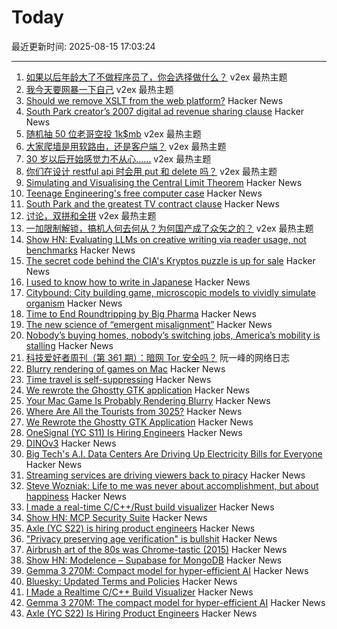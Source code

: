 # Today

最近更新时间: 2025-08-15 17:03:24

--- 
1. [如果以后年龄大了不做程序员了，你会选择做什么？](https://www.v2ex.com/t/1152555) v2ex 最热主题
2. [我今天要网暴一下自己](https://www.v2ex.com/t/1152536) v2ex 最热主题
3. [Should we remove XSLT from the web platform?](https://github.com/whatwg/html/issues/11523) Hacker News
4. [South Park creator’s 2007 digital ad revenue sharing clause](https://www.readtrung.com/p/south-park-and-the-greatest-tv-contract) Hacker News
5. [随机抽 50 位老哥空投 1k$mb](https://www.v2ex.com/t/1152589) v2ex 最热主题
6. [大家爬墙是用软路由，还是客户端？](https://www.v2ex.com/t/1152540) v2ex 最热主题
7. [30 岁以后开始感觉力不从心……](https://www.v2ex.com/t/1152527) v2ex 最热主题
8. [你们在设计 restful api 时会用 put 和 delete 吗？](https://www.v2ex.com/t/1152509) v2ex 最热主题
9. [Simulating and Visualising the Central Limit Theorem](https://blog.foletta.net/post/2025-07-14-clt/) Hacker News
10. [Teenage Engineering's free computer case](https://teenage.engineering/store/computer-2) Hacker News
11. [South Park and the greatest TV contract clause](https://www.readtrung.com/p/south-park-and-the-greatest-tv-contract) Hacker News
12. [讨论，双拼和全拼](https://www.v2ex.com/t/1152517) v2ex 最热主题
13. [一加限制解锁，搞机人何去何从？为何国产成了众矢之的？](https://www.v2ex.com/t/1152508) v2ex 最热主题
14. [Show HN: Evaluating LLMs on creative writing via reader usage, not benchmarks](https://www.narrator.sh/) Hacker News
15. [The secret code behind the CIA's Kryptos puzzle is up for sale](https://news.artnet.com/art-world/cia-kryptos-sculpture-code-auction-2677451) Hacker News
16. [I used to know how to write in Japanese](https://aethermug.com/posts/i-used-to-know-how-to-write-in-japanese) Hacker News
17. [Citybound: City building game, microscopic models to vividly simulate organism](https://aeplay.org/citybound) Hacker News
18. [Time to End Roundtripping by Big Pharma](https://www.cfr.org/blog/time-end-roundtripping-big-pharma) Hacker News
19. [The new science of “emergent misalignment”](https://www.quantamagazine.org/the-ai-was-fed-sloppy-code-it-turned-into-something-evil-20250813/) Hacker News
20. [Nobody’s buying homes, nobody’s switching jobs, America’s mobility is stalling](https://www.wsj.com/economy/american-job-housing-economic-dynamism-d56ef8fc) Hacker News
21. [科技爱好者周刊（第 361 期）：暗网 Tor 安全吗？](http://www.ruanyifeng.com/blog/2025/08/weekly-issue-361.html) 阮一峰的网络日志
22. [Blurry rendering of games on Mac](https://www.colincornaby.me/2025/08/your-mac-game-is-probably-rendering-blurry/) Hacker News
23. [Time travel is self-suppressing](https://arxiv.org/abs/2508.09157) Hacker News
24. [We rewrote the Ghostty GTK application](https://mitchellh.com/writing/ghostty-gtk-rewrite) Hacker News
25. [Your Mac Game Is Probably Rendering Blurry](https://www.colincornaby.me/2025/08/your-mac-game-is-probably-rendering-blurry/) Hacker News
26. [Where Are All the Tourists from 3025?](https://arxiv.org/abs/2508.09157) Hacker News
27. [We Rewrote the Ghostty GTK Application](https://mitchellh.com/writing/ghostty-gtk-rewrite) Hacker News
28. [OneSignal (YC S11) Is Hiring Engineers](https://onesignal.com/careers) Hacker News
29. [DINOv3](https://github.com/facebookresearch/dinov3) Hacker News
30. [Big Tech's A.I. Data Centers Are Driving Up Electricity Bills for Everyone](https://www.nytimes.com/2025/08/14/business/energy-environment/ai-data-centers-electricity-costs.html) Hacker News
31. [Streaming services are driving viewers back to piracy](https://www.theguardian.com/film/2025/aug/14/cant-pay-wont-pay-impoverished-streaming-services-are-driving-viewers-back-to-piracy) Hacker News
32. [Steve Wozniak: Life to me was never about accomplishment, but about happiness](https://yro.slashdot.org/comments.pl?sid=23765914&cid=65583466) Hacker News
33. [I made a real-time C/C++/Rust build visualizer](https://danielchasehooper.com/posts/syscall-build-snooping/) Hacker News
34. [Show HN: MCP Security Suite](https://github.com/NineSunsInc/mighty-security) Hacker News
35. [Axle (YC S22) is hiring product engineers](https://www.ycombinator.com/companies/axle/jobs/8wAy0QH-product-engineer) Hacker News
36. ["Privacy preserving age verification" is bullshit](https://pluralistic.net/2025/08/14/bellovin/) Hacker News
37. [Airbrush art of the 80s was Chrome-tastic (2015)](https://www.coolandcollected.com/airbrush-art-of-the-80s-was-chrome-tastic/) Hacker News
38. [Show HN: Modelence – Supabase for MongoDB](https://github.com/modelence/modelence) Hacker News
39. [Gemma 3 270M: Compact model for hyper-efficient AI](https://developers.googleblog.com/en/introducing-gemma-3-270m/) Hacker News
40. [Bluesky: Updated Terms and Policies](https://bsky.social/about/blog/08-14-2025-updated-terms-and-policies) Hacker News
41. [I Made a Realtime C/C++ Build Visualizer](https://danielchasehooper.com/posts/syscall-build-snooping/) Hacker News
42. [Gemma 3 270M: The compact model for hyper-efficient AI](https://developers.googleblog.com/en/introducing-gemma-3-270m/) Hacker News
43. [Axle (YC S22) Is Hiring Product Engineers](https://www.ycombinator.com/companies/axle/jobs/8wAy0QH-product-engineer) Hacker News
